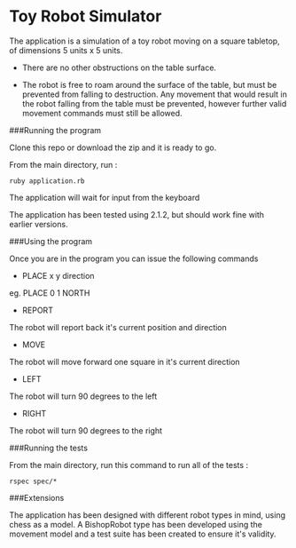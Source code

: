 Toy Robot Simulator
===================

The application is a simulation of a toy robot moving on a square tabletop, of dimensions 5 units x 5 units.

 - There are no other obstructions on the table surface.

 - The robot is free to roam around the surface of the table, but must be prevented from falling to destruction. Any movement that would result in the robot falling from the table must be prevented, however further valid movement commands must still be allowed.

###Running the program

Clone this repo or download the zip and it is ready to go.

From the main directory, run :

 `ruby application.rb`

The application will wait for input from the keyboard

The application has been tested using 2.1.2, but should work fine with earlier versions.


###Using the program

Once you are in the program you can issue the following commands

- PLACE x y direction

eg.  PLACE 0 1 NORTH

- REPORT

The robot will report back it's current position and direction

- MOVE

The robot will move forward one square in it's current direction

- LEFT

The robot will turn 90 degrees to the left

- RIGHT

The robot will turn 90 degrees to the right

 ###Running the tests

 From the main directory, run this command to run all of the tests : 

 `rspec spec/*`

###Extensions

The application has been designed with different robot types in mind, using chess as a model.  A BishopRobot type has been developed using the movement model and a test suite has been created to ensure it's validity.


